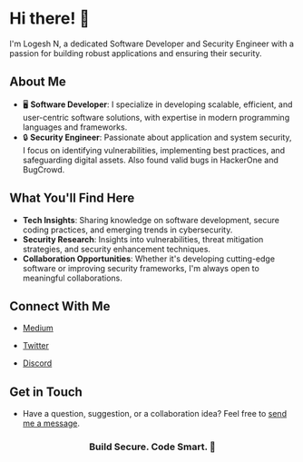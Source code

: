 # Hi there! 👋

I'm Logesh N, a dedicated Software Developer and Security Engineer with a passion for building robust applications and ensuring their security.

## About Me

- 🖥️ **Software Developer**: I specialize in developing scalable, efficient, and user-centric software solutions, with expertise in modern programming languages and frameworks.
- 🔒 **Security Engineer**: Passionate about application and system security, I focus on identifying vulnerabilities, implementing best practices, and safeguarding digital assets. Also found valid bugs in HackerOne and BugCrowd.

## What You'll Find Here

- **Tech Insights**: Sharing knowledge on software development, secure coding practices, and emerging trends in cybersecurity.
- **Security Research**: Insights into vulnerabilities, threat mitigation strategies, and security enhancement techniques.
- **Collaboration Opportunities**: Whether it's developing cutting-edge software or improving security frameworks, I'm always open to meaningful collaborations.

## Connect With Me

- [Medium](https://medium.com/@logesh21n)

- [Twitter](https://twitter.com/NLogesh21)

- [Discord](logesh_n)

## Get in Touch

- Have a question, suggestion, or a collaboration idea? Feel free to [send me a message](https://github.com/logesh21n).

<h3 align="center">Build Secure. Code Smart. 🚀</h3>

